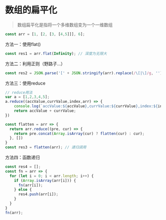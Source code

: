 # 数组的扁平化

> 数组扁平化是指将一个多维数组变为一个一维数组

```js
const arr = [1, [2, [3, [4,5]]], 6];
```

方法一：使用flat()

```js
const res1 = arr.flat(Infinity); // 深度为无限大
```

方法二：利用正则（野路子...）

```js
const res2 = JSON.parse('[' + JSON.stringify(arr).replace(/\[|\]/g, '') + ']');
```

方法三：使用reduce
```js
// reduce用法
var a = [1,2,3,4,5];
a.reduce((accValue,currValue,index,arr) => {
    console.log(`accValue:${accValue},currValue:${currValue},index:${index},arr:${arr}`);
    return accValue + currValue;
})
```

```js
const flatten = arr => {
  return arr.reduce((pre, cur) => {
    return pre.concat(Array.isArray(cur) ? flatten(cur) : cur);
  }, [])
}
const res3 = flatten(arr); // 递归调用
```

方法四：函数递归

```js
const res4 = [];
const fn = arr => {
  for (let i = 0; i < arr.length; i++) {
    if (Array.isArray(arr[i])) {
      fn(arr[i]);
    } else {
      res4.push(arr[i]);
    }
  }
}
fn(arr);
```